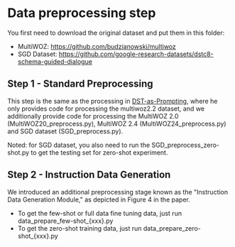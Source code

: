 # Data preprocessing step
You first need to download the original dataset and put them in this folder:
* MultiWOZ: https://github.com/budzianowski/multiwoz
* SGD Dataset: https://github.com/google-research-datasets/dstc8-schema-guided-dialogue

## Step 1 - Standard Preprocessing
This step is the same as the processing in [DST-as-Prompting](https://github.com/chiahsuan156/DST-as-Prompting), where he only provides code for processing the multiwoz2.2 dataset, and we additionally provide code for processing the MultiWOZ 2.0 (MultiWOZ20_preprocess.py), MultiWOZ 2.4 (MultiWOZ24_preprocess.py) and SGD dataset (SGD_preprocess.py). 

Noted: for SGD dataset, you also need to run the SGD_preprocess_zero-shot.py to get the testing set for zero-shot experiment.

## Step 2 - Instruction Data Generation
We introduced an additional preprocessing stage known as the "Instruction Data Generation Module," as depicted in Figure 4 in the paper.

* To get the few-shot or full data fine tuning data, just run data_prepare_few-shot_{xxx}.py
* To get the zero-shot training data, just run data_prepare_zero-shot_{xxx}.py

  
